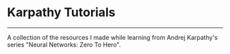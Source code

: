 # Karpathy Tutorials
---
A collection of the resources I made while learning from Andrej Karpathy's series "Neural Networks: Zero To Hero".
